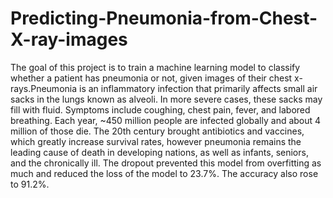 # Predicting-Pneumonia-from-Chest-X-ray-images
The goal of this project is to train a machine learning model to classify whether a patient has pneumonia or not, given images of their chest x-rays.Pneumonia is an inflammatory infection that primarily affects small air sacks in the lungs known as alveoli. In more severe cases, these sacks may fill with fluid. Symptoms include coughing, chest pain, fever, and labored breathing. Each year, ~450 million people are infected globally and about 4 million of those die. The 20th century brought antibiotics and vaccines, which greatly increase survival rates, however pneumonia remains the leading cause of death in developing nations, as well as infants, seniors, and the chronically ill.
The dropout prevented this model from overfitting as much and reduced the loss of the model to 23.7%. The accuracy also rose to 91.2%.
